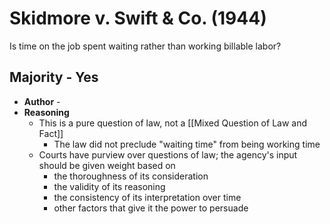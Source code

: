 # Skidmore v. Swift & Co. (1944)

Is time on the job spent waiting rather than working billable labor?

## Majority - Yes
* **Author** - 
* **Reasoning**
	* This is a pure question of law, not a [[Mixed Question of Law and Fact]]
		* The law did not preclude "waiting time" from being working time
	* Courts have purview over questions of law; the agency's input should be given weight based on
		* the thoroughness of its consideration
		* the validity of its reasoning
		* the consistency of its interpretation over time
		* other factors that give it the power to persuade
